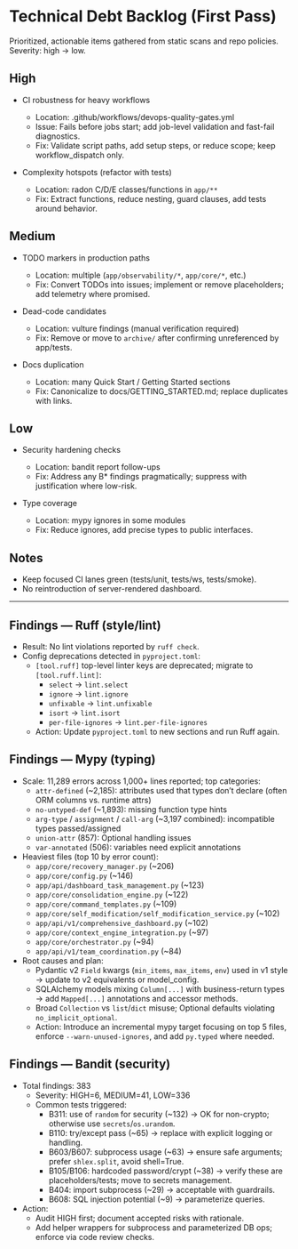 # Technical Debt Backlog (First Pass)

Prioritized, actionable items gathered from static scans and repo policies. Severity: high → low.

## High
- CI robustness for heavy workflows
  - Location: .github/workflows/devops-quality-gates.yml
  - Issue: Fails before jobs start; add job-level validation and fast-fail diagnostics.
  - Fix: Validate script paths, add setup steps, or reduce scope; keep workflow_dispatch only.

- Complexity hotspots (refactor with tests)
  - Location: radon C/D/E classes/functions in `app/**`
  - Fix: Extract functions, reduce nesting, guard clauses, add tests around behavior.

## Medium
- TODO markers in production paths
  - Location: multiple (`app/observability/*`, `app/core/*`, etc.)
  - Fix: Convert TODOs into issues; implement or remove placeholders; add telemetry where promised.

- Dead-code candidates
  - Location: vulture findings (manual verification required)
  - Fix: Remove or move to `archive/` after confirming unreferenced by app/tests.

- Docs duplication
  - Location: many Quick Start / Getting Started sections
  - Fix: Canonicalize to docs/GETTING_STARTED.md; replace duplicates with links.

## Low
- Security hardening checks
  - Location: bandit report follow-ups
  - Fix: Address any B* findings pragmatically; suppress with justification where low-risk.

- Type coverage
  - Location: mypy ignores in some modules
  - Fix: Reduce ignores, add precise types to public interfaces.

## Notes
- Keep focused CI lanes green (tests/unit, tests/ws, tests/smoke).
- No reintroduction of server-rendered dashboard.

---

## Findings — Ruff (style/lint)

- Result: No lint violations reported by `ruff check`.
- Config deprecations detected in `pyproject.toml`:
  - `[tool.ruff]` top-level linter keys are deprecated; migrate to `[tool.ruff.lint]`:
    - `select` -> `lint.select`
    - `ignore` -> `lint.ignore`
    - `unfixable` -> `lint.unfixable`
    - `isort` -> `lint.isort`
    - `per-file-ignores` -> `lint.per-file-ignores`
  - Action: Update `pyproject.toml` to new sections and run Ruff again.

## Findings — Mypy (typing)

- Scale: 11,289 errors across 1,000+ lines reported; top categories:
  - `attr-defined` (~2,185): attributes used that types don’t declare (often ORM columns vs. runtime attrs)
  - `no-untyped-def` (~1,893): missing function type hints
  - `arg-type` / `assignment` / `call-arg` (~3,197 combined): incompatible types passed/assigned
  - `union-attr` (857): Optional handling issues
  - `var-annotated` (506): variables need explicit annotations
- Heaviest files (top 10 by error count):
  - `app/core/recovery_manager.py` (~206)
  - `app/core/config.py` (~146)
  - `app/api/dashboard_task_management.py` (~123)
  - `app/core/consolidation_engine.py` (~122)
  - `app/core/command_templates.py` (~109)
  - `app/core/self_modification/self_modification_service.py` (~102)
  - `app/api/v1/comprehensive_dashboard.py` (~102)
  - `app/core/context_engine_integration.py` (~97)
  - `app/core/orchestrator.py` (~94)
  - `app/api/v1/team_coordination.py` (~84)
- Root causes and plan:
  - Pydantic v2 `Field` kwargs (`min_items`, `max_items`, `env`) used in v1 style → update to v2 equivalents or model_config.
  - SQLAlchemy models mixing `Column[...]` with business-return types → add `Mapped[...]` annotations and accessor methods.
  - Broad `Collection` vs `list`/`dict` misuse; Optional defaults violating `no_implicit_optional`.
  - Action: Introduce an incremental mypy target focusing on top 5 files, enforce `--warn-unused-ignores`, and add `py.typed` where needed.

## Findings — Bandit (security)

- Total findings: 383
  - Severity: HIGH=6, MEDIUM=41, LOW=336
  - Common tests triggered:
    - B311: use of `random` for security (~132) → OK for non-crypto; otherwise use `secrets`/`os.urandom`.
    - B110: try/except pass (~65) → replace with explicit logging or handling.
    - B603/B607: subprocess usage (~63) → ensure safe arguments; prefer `shlex.split`, avoid shell=True.
    - B105/B106: hardcoded password/crypt (~38) → verify these are placeholders/tests; move to secrets management.
    - B404: import subprocess (~29) → acceptable with guardrails.
    - B608: SQL injection potential (~9) → parameterize queries.
- Action:
  - Audit HIGH first; document accepted risks with rationale.
  - Add helper wrappers for subprocess and parameterized DB ops; enforce via code review checks.
